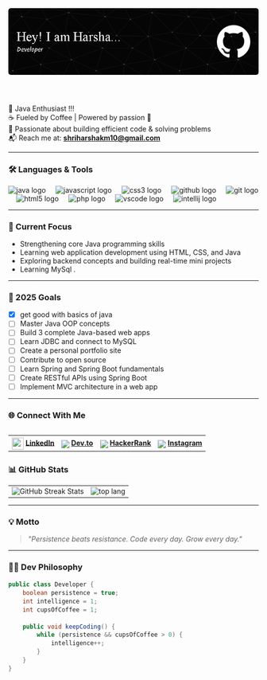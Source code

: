 <header align="left">
  <img src="github-header-image (1).png" alt="Header Banner" />
</header>


### 

🧠 Java Enthusiast !!!<br>
☕ Fueled by Coffee | Powered by passion 🚀  
🌱 Passionate about building efficient code & solving problems  
📬 Reach me at: **shriharshakm10@gmail.com**

---
### 🛠️ Languages & Tools

<div align="left">
  <img src="https://cdn.jsdelivr.net/gh/devicons/devicon/icons/java/java-original.svg" height="40" alt="java logo"  />
  <img width="12" />
  <img src="https://cdn.jsdelivr.net/gh/devicons/devicon/icons/javascript/javascript-original.svg" height="40" alt="javascript logo"  />
  <img width="12" />
  <img src="https://cdn.jsdelivr.net/gh/devicons/devicon/icons/css3/css3-original.svg" height="40" alt="css3 logo"  />
  <img width="12" />
  <img src="https://cdn.jsdelivr.net/gh/devicons/devicon/icons/github/github-original.svg" height="40" alt="github logo"  />
  <img width="12" />
  <img src="https://cdn.jsdelivr.net/gh/devicons/devicon/icons/git/git-original.svg" height="40" alt="git logo"  />
  <img width="12" />
  <img src="https://cdn.jsdelivr.net/gh/devicons/devicon/icons/html5/html5-original.svg" height="40" alt="html5 logo"  />
  <img width="12" />
  <img src="https://cdn.jsdelivr.net/gh/devicons/devicon/icons/php/php-original.svg" height="40" alt="php logo"  />
  <img width="12" />
  <img src="https://cdn.jsdelivr.net/gh/devicons/devicon/icons/vscode/vscode-original.svg" height="40" alt="vscode logo"  />
  <img width="12" />
  <img src="https://cdn.jsdelivr.net/gh/devicons/devicon/icons/intellij/intellij-original.svg" height="40" alt="intellij logo"  />
</div>

---

### 🎯 Current Focus
-  Strengthening core Java programming skills
-  Learning web application development using HTML, CSS, and Java
-  Exploring backend concepts and building real-time mini projects
-  Learning MySql  .
---

### 🚀 2025 Goals
- [x] get good with basics of java
- [ ] Master Java OOP concepts  
- [ ] Build 3 complete Java-based web apps
- [ ] Learn JDBC and connect to MySQL  
- [ ] Create a personal portfolio site  
- [ ] Contribute to open source
- [ ] Learn Spring and Spring Boot fundamentals  
- [ ] Create RESTful APIs using Spring Boot  
- [ ] Implement MVC architecture in a web app 

---

### 🌐 Connect With Me

<table align="left">
  <tr>  
    <th>
      <img align="center" src="https://img.icons8.com/fluency/48/linkedin.png" width="24" height="24" />  
      <a href="https://www.linkedin.com/in/shriharsha-k-m33/">LinkedIn</a>
    </th> 
    <th>
      <img align="center" src="https://img.icons8.com/color/48/dev-community.png" width="24" />
      <a href="https://dev.to/shrialt">Dev.to</a>
    </th> 
    <th>
      <img align="center"src="https://raw.githubusercontent.com/maurodesouza/profile-readme-generator/master/src/assets/icons/social/hackerrank/default.svg" width="24" />
      <a href="https://www.hackerrank.com/profile/shriharshakm10">HackerRank</a>
    </th>
    <th>
      <img align="center" src="https://raw.githubusercontent.com/maurodesouza/profile-readme-generator/master/src/assets/icons/social/instagram/default.svg" width="24" />
      <a href="https://www.instagram.com/shriharsha_k_m/">Instagram</a>
    </th> 
  </tr>
</table>
<br>
<br

---
---
### 📊 GitHub Stats

<table>
  <tr>
    <td>
      <img src="https://github-readme-streak-stats.herokuapp.com/?user=ShriAlt&theme=tokyonight&hide_border=true" alt="GitHub Streak Stats" >
    </td>
    <td>
    <img src="https://github-readme-stats.vercel.app/api/top-langs/?username=ShriAlt&layout=compact&theme=tokyonight" alt="top lang">
    </td>
  </tr>
</table>

---

### 💡 Motto
> *"Persistence beats resistance. Code every day. Grow every day."*

---
### 👨‍💻 Dev Philosophy

```java
public class Developer {
    boolean persistence = true;
    int intelligence = 1;
    int cupsOfCoffee = 1;

    public void keepCoding() {
        while (persistence && cupsOfCoffee > 0) {
            intelligence++;
        }
    }
}
